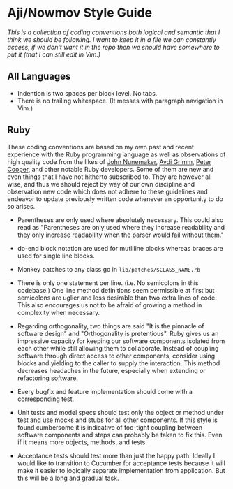 Aji/Nowmov Style Guide
======================
*This is a collection of coding conventions both logical and semantic that I
think we should be following. I want to keep it in a file we can constantly
access, if we don't want it in the repo then we should have somewhere to put it
(that I can still edit in Vim.)*

## All Languages ##
- Indention is two spaces per block level. No tabs.
- There is no trailing whitespace. (It messes with paragraph navigation in Vim.)

## Ruby ##
These coding conventions are based on my own past and recent experience with the
Ruby programming language as well as observations of high quality code from the
likes of [John Nunemaker][JN], [Avdi Grimm][AG], [Peter Cooper][PC], and other
notable Ruby developers. Some of them are new and even things that I have not
hitherto subscribed to. They are however all wise, and thus we should reject
by way of our own discipline and observation new code which does not adhere
to these guidelines and endeavor to update previously written code whenever an
opportunity to do so arises.

- Parentheses are only used where absolutely necessary. This could also read as
  "Parentheses are only used where they increase readability and they only
  increase readability when the parser would fail without them."

- do-end block notation are used for mutliline blocks whereas braces are used
  for single line blocks.

-  Monkey patches to any class go in `lib/patches/$CLASS_NAME.rb`

- There is only one statement per line. (i.e. No semicolons in this codebase.)
  One line method definitions seem permissible at first but semicolons are
  uglier and less desirable than two extra lines of code. This also encourages
  us not to be afraid of growing a method in complexity when necessary.

- Regarding orthogonality, two things are said "It is the pinnacle of software
  design" and "Orthogonality is pretentious". Ruby gives us an impressive
  capacity for keeping our software components isolated from each other while
  still allowing them to collaborate. Instead of coupling software through
  direct access to other components, consider using blocks and yielding to the
  caller to supply the interaction. This method decreases headaches in the
  future, especially when extending or refactoring software.

- Every bugfix and feature implementation should come with a corresponding test.

- Unit tests and model specs should test only the object or method under test
  and use mocks and stubs for all other components. If this style is found
  cumbersome it is indicative of too-tight coupling between software components
  and steps can probably be taken to fix this. Even if it means more objects,
  methods, and tests.

- Acceptance tests should test more than just the happy path. Ideally I would
  like to transition to Cucumber for acceptance tests because it will make it
  easier to logically separate implementation from application. But this will be
  a long and gradual task.

[JN]: http://github.com/jnunemaker
[AG]: http://avdi.org
[PC]: http://????


